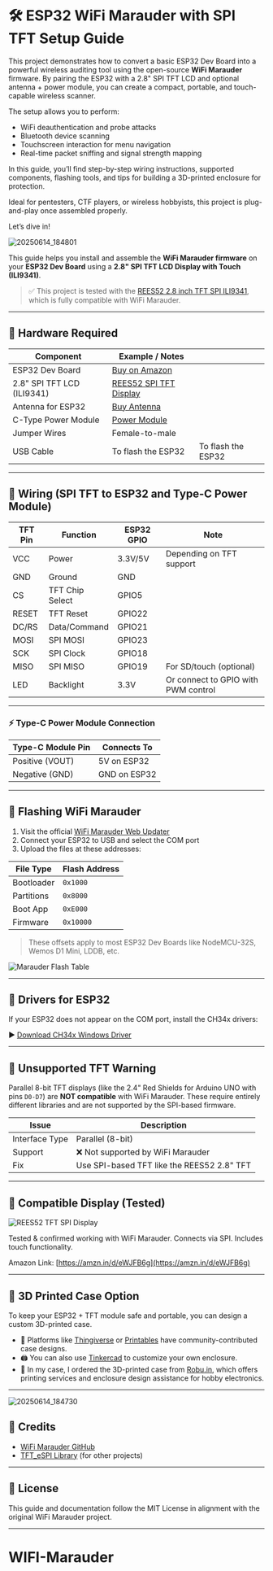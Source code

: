 # 🛠️ ESP32 WiFi Marauder with SPI TFT Setup Guide

This project demonstrates how to convert a basic ESP32 Dev Board into a powerful wireless auditing tool using the open-source **WiFi Marauder** firmware. By pairing the ESP32 with a 2.8" SPI TFT LCD and optional antenna + power module, you can create a compact, portable, and touch-capable wireless scanner.

The setup allows you to perform:

* WiFi deauthentication and probe attacks
* Bluetooth device scanning
* Touchscreen interaction for menu navigation
* Real-time packet sniffing and signal strength mapping

In this guide, you’ll find step-by-step wiring instructions, supported components, flashing tools, and tips for building a 3D-printed enclosure for protection.

Ideal for pentesters, CTF players, or wireless hobbyists, this project is plug-and-play once assembled properly.

Let’s dive in!

![20250614_184801](https://github.com/user-attachments/assets/2a79760d-7cfc-4f0c-a635-e2f206e1724d)

This guide helps you install and assemble the **WiFi Marauder firmware** on your **ESP32 Dev Board** using a **2.8" SPI TFT LCD Display with Touch (ILI9341)**.

> ✅ This project is tested with the [REES52 2.8 inch TFT SPI ILI9341](https://amzn.in/d/eWJFB6g), which is fully compatible with WiFi Marauder.

---

## 🧩 Hardware Required

| Component                  | Example / Notes                                     |                    |
| -------------------------- | --------------------------------------------------- | ------------------ |
| ESP32 Dev Board            | [Buy on Amazon](https://amzn.in/d/fklWb1S)          |                    |
| 2.8" SPI TFT LCD (ILI9341) | [REES52 SPI TFT Display](https://amzn.in/d/eWJFB6g) |                    |
| Antenna for ESP32          | [Buy Antenna](https://amzn.in/d/fNsxlLy)            |                    |
| C-Type Power Module        | [Power Module](https://amzn.in/d/gkDIozV)           |                    |
| Jumper Wires               | Female-to-male                                      |                    |
| USB Cable                  | To flash the ESP32                                  | To flash the ESP32 |

---

## 🔌 Wiring (SPI TFT to ESP32 and Type-C Power Module)

| TFT Pin | Function        | ESP32 GPIO | Note                                |
| ------- | --------------- | ---------- | ----------------------------------- |
| VCC     | Power           | 3.3V/5V    | Depending on TFT support            |
| GND     | Ground          | GND        |                                     |
| CS      | TFT Chip Select | GPIO5      |                                     |
| RESET   | TFT Reset       | GPIO22     |                                     |
| DC/RS   | Data/Command    | GPIO21     |                                     |
| MOSI    | SPI MOSI        | GPIO23     |                                     |
| SCK     | SPI Clock       | GPIO18     |                                     |
| MISO    | SPI MISO        | GPIO19     | For SD/touch (optional)             |
| LED     | Backlight       | 3.3V       | Or connect to GPIO with PWM control |

---

### ⚡ Type-C Power Module Connection

| Type-C Module Pin | Connects To  |
| ----------------- | ------------ |
| Positive (VOUT)   | 5V on ESP32  |
| Negative (GND)    | GND on ESP32 |

---

## 🚀 Flashing WiFi Marauder

1. Visit the official [WiFi Marauder Web Updater](https://github.com/justcallmekoko/ESP32Marauder/wiki/update-firmware#using-spacehuhn-web-updater)
2. Connect your ESP32 to USB and select the COM port
3. Upload the files at these addresses:

| File Type  | Flash Address |
| ---------- | ------------- |
| Bootloader | `0x1000`      |
| Partitions | `0x8000`      |
| Boot App   | `0xE000`      |
| Firmware   | `0x10000`     |

> These offsets apply to most ESP32 Dev Boards like NodeMCU-32S, Wemos D1 Mini, LDDB, etc.

![Marauder Flash Table](attachments/marauder-flash-addresses.png)

---

## 🔧 Drivers for ESP32

If your ESP32 does not appear on the COM port, install the CH34x drivers:

▶️ [Download CH34x Windows Driver](https://github.com/justcallmekoko/ESP32Marauder/blob/master/Drivers/CH34x_Install_Windows_v3_4.EXE)

---

## 🛑 Unsupported TFT Warning

Parallel 8-bit TFT displays (like the 2.4" Red Shields for Arduino UNO with pins `D0-D7`) are **NOT compatible** with WiFi Marauder. These require entirely different libraries and are not supported by the SPI-based firmware.

| Issue          | Description                                |
| -------------- | ------------------------------------------ |
| Interface Type | Parallel (8-bit)                           |
| Support        | ❌ Not supported by WiFi Marauder           |
| Fix            | Use SPI-based TFT like the REES52 2.8" TFT |

---

## 📸 Compatible Display (Tested)

![REES52 TFT SPI Display](attachments/rees52-2.8-tft.jpg)

Tested & confirmed working with WiFi Marauder. Connects via SPI. Includes touch functionality.

Amazon Link: [https://amzn.in/d/eWJFB6g](https://amzn.in/d/eWJFB6g)

---

## 🧱 3D Printed Case Option

To keep your ESP32 + TFT module safe and portable, you can design a custom 3D-printed case.

* 🔧 Platforms like [Thingiverse](https://www.thingiverse.com/) or [Printables](https://www.printables.com/) have community-contributed case designs.
* 🖨️ You can also use [Tinkercad](https://www.tinkercad.com/) to customize your own enclosure.
* 🛒 In my case, I ordered the 3D-printed case from [Robu.in](https://robu.in/), which offers printing services and enclosure design assistance for hobby electronics.

---
![20250614_184730](https://github.com/user-attachments/assets/6b68f21d-66f4-44ee-9e14-efb92f056f26)

## 🙌 Credits

* [WiFi Marauder GitHub](https://github.com/justcallmekoko/ESP32Marauder)
* [TFT\_eSPI Library](https://github.com/Bodmer/TFT_eSPI) (for other projects)

---

## 🧾 License

This guide and documentation follow the MIT License in alignment with the original WiFi Marauder project.

---
# WIFI-Marauder
